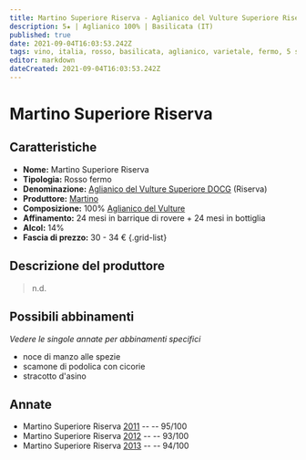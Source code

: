 ```yaml
---
title: Martino Superiore Riserva - Aglianico del Vulture Superiore Riserva DOCG - Martino
description: 5★ | Aglianico 100% | Basilicata (IT)
published: true
date: 2021-09-04T16:03:53.242Z
tags: vino, italia, rosso, basilicata, aglianico, varietale, fermo, 5 stelle, 30 - 34 €, stracotto d'asino, noce di manzo alle spezie, scamone di podolica con cicorie
editor: markdown
dateCreated: 2021-09-04T16:03:53.242Z
---
```


# Martino Superiore Riserva

## Caratteristiche
- **Nome:** Martino Superiore Riserva
- **Tipologia:** Rosso fermo 
- **Denominazione:** [Aglianico del Vulture Superiore DOCG](/denominazioni/Italia/Basilicata/DOCG/Aglianico-del-Vulture-Superiore) (Riserva)
- **Produttore:** [Martino](/produttori/Italia/Basilicata/Martino) 
- **Composizione:** 100% [Aglianico del Vulture](/vitigni/Italia/bacca-nera/aglianico-del-vulture)
- **Affinamento:** 24 mesi in barrique di rovere + 24 mesi in bottiglia
- **Alcol:** 14%
- **Fascia di prezzo:** 30 - 34 €
{.grid-list}

## Descrizione del produttore

> n.d.
> 
## Possibili abbinamenti
*Vedere le singole annate per abbinamenti specifici*

- noce di manzo alle spezie
- scamone di podolica con cicorie
- stracotto d'asino

## Annate
- Martino Superiore Riserva [2011](/vini/Italia/Basilicata/Martino/Martino-Superiore-Riserva/2011) -- <span class="star-5"></span> -- 95/100
- Martino Superiore Riserva [2012](/vini/Italia/Basilicata/Martino/Martino-Superiore-Riserva/2012) -- <span class="star-5"></span> -- 93/100
- Martino Superiore Riserva [2013](/vini/Italia/Basilicata/Martino/Martino-Superiore-Riserva/2013) -- <span class="star-5"></span> -- 94/100